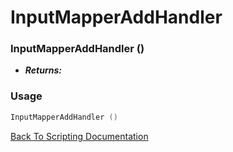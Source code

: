 # InputMapperAddHandler 

### InputMapperAddHandler ()
- ***Returns:*** 

### Usage

```Lua
InputMapperAddHandler ()
```


[Back To Scripting Documentation](../README.md)
